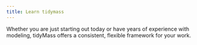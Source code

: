 ```yaml
---
title: Learn tidymass
---
```


Whether you are just starting out today or have years of experience with modeling, tidyMass offers a consistent, flexible framework for your work.
   
